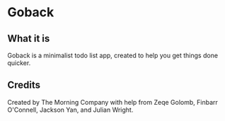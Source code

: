 # Goback

## What it is

Goback is a minimalist todo list app, created to help you get things done quicker.

## Credits

Created by The Morning Company with help from Zeqe Golomb, Finbarr O'Connell, Jackson Yan, and Julian Wright.
